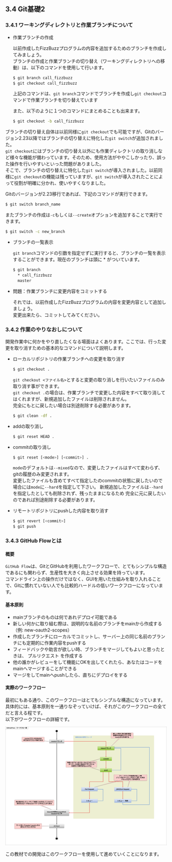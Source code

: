 ## 3.4 Git基礎2

### 3.4.1 ワーキングディレクトリと作業ブランチについて

- 作業ブランチの作成  

  以前作成したFizzBuzzプログラムの内容を追加するためのブランチを作成してみましょう。  
  ブランチの作成と作業ブランチの切り替え（ワーキングディレクトリへの移動）は、以下のコマンドを使用して行います。  

  ```sh
  $ git branch call_fizzbuzz
  $ git checkout call_fizzbuzz
  ```

  上記のコマンドは、`git branch`コマンドでブランチを作成し`git checkout`コマンドで作業ブランチを切り替えています

  また、以下のように１つのコマンドにまとめることも出来ます。  

  ```sh
  $ git checkout -b call_fizzbuzz
  ```

ブランチの切り替え自体は以前同様に`git checkout`でも可能ですが、Gitのバージョン2.23以降ではブランチの切り替えに特化した`git switch`が追加されました。  
`git checkout`にはブランチの切り替え以外にも作業ディレクトリの取り消しなど様々な機能が備わっています。そのため、使用方法がややこしかったり、誤った操作を行いやすいといった問題がありました。  
そこで、ブランチの切り替えに特化した`git switch`が導入されました。以前同様に`git checkout`の機能は残っていますが、`git switch`が導入されたことによって役割が明確に分かれ、使いやすくなりました。  

Gitのバージョンが2.23移行であれば、下記のコマンドが実行できます。

```sh
$ git switch branch_name
```

またブランチの作成は`-c`もしくは`--create`オプションを追加することで実行できます。

```sh
$ git switch -c new_branch
```

- ブランチの一覧表示  

  `git branch`コマンドの引数を指定せずに実行すると、ブランチの一覧を表示することができます。現在のブランチは頭に * がついています。

  ```sh
  $ git branch
    * call_fizzbuzz
    master
  ```

- 問題：作業ブランチに変更内容をコミットする

  それでは、以前作成したFizzBuzzプログラムの内容を変更内容として追加しましょう。  
  変更出来たら、コミットしてみてください。


### 3.4.2 作業のやりなおしについて

開発作業中に何かをやり直したくなる場面はよくあります。ここでは、行った変更を取り消すための基本的なコマンドについて説明します。  


- ローカルリポジトリの作業ブランチへの変更を取り消す

  ```sh
  $ git checkout .
  ```

  `git checkout <ファイル名>`とすると変更の取り消しを行いたいファイルのみ取り消す事ができます。  
  `git checkout .`の場合は、作業ブランチで変更した内容をすべて取り消してはくれますが、新規追加したファイルは削除されません。  
  完全にもとに戻したい場合は別途削除する必要があります。

  ```sh
  $ git clean -df .
  ``` 

- addの取り消し

  ```sh
  $ git reset HEAD .
  ```

- commitの取り消し

  ```sh
  $ git reset [<mode>] [<commit>] .
  ```
  
  `mode`のデフォルトは`--mixed`なので、変更したファイルはすべて変わらず、gitの履歴のみ変更されます。  
  変更したファイルも含めてすべて指定したのcommitの状態に戻したいので場合には`mode`に`--hard`を指定して下さい。
  新規追加したファイルは`--hard`を指定したとしても削除されず、残ったままになるため 完全に元に戻したいのであれば別途削除する必要があります。


- リモートリポジトリにpushした内容を取り消す

  ```sh
  $ git revert [<commit>]
  $ git push
  ```


### 3.4.3 GitHub Flowとは

#### 概要

  `GitHub Flow`は、GitとGitHubを利用したワークフローで、とてもシンプルな構造であるにも関わらず、生産性を大きく向上させる効果を持っています。  
  コマンドライン上の操作だけではなく、GUIを用いた仕組みを取り入れることで、Gitに慣れていない人でも比較的ハードルの低いワークフローになっています。    

#### 基本原則

  - mainブランチのものは何であれデプロイ可能である
  - 新しい何かに取り組む際は、説明的な名前のブランチをmainから作成する（例: new-oauth2-scopes）
  - 作成したブランチにローカルでコミットし、サーバー上の同じ名前のブランチにも定期的に作業内容をpushする
  - フィードバックや助言が欲しい時、ブランチをマージしてもよいと思ったときは、 プルリクエスト を作成する
  - 他の誰かがレビューをして機能にOKを出してくれたら、あなたはコードをmainへマージすることができる
  - マージをしてmainへpushしたら、直ちにデプロイをする

#### 実際のワークフロー

  最初にもある通り、このワークフローはとてもシンプルな構造になっています。  
  具体的には、基本原則を一通りなぞっていけば、それがこのワークフローの全てだと言える程です。  
  以下がワークフローの詳細です。

![ワークフロー詳細](images/2-2-2-1.png)

この教材での開発はこのワークフローを使用して進めていくことになります。